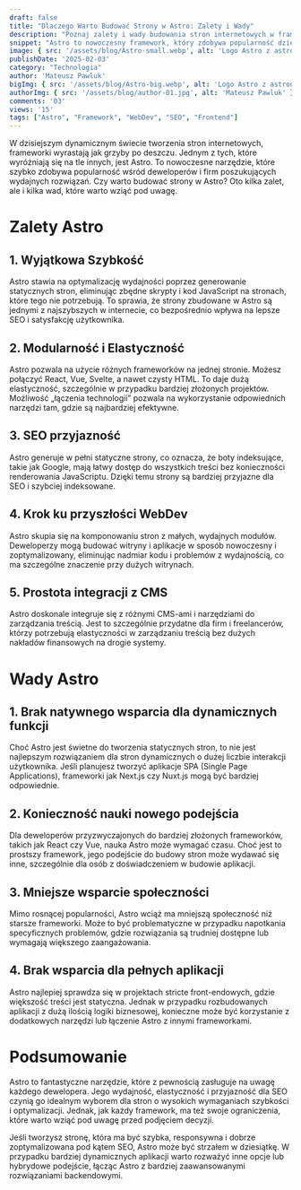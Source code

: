 ```yaml
---
draft: false
title: "Dlaczego Warto Budować Strony w Astro: Zalety i Wady"
description: "Poznaj zalety i wady budowania stron internetowych w frameworku Astro. Sprawdź, dlaczego warto go wybrać do projektów oraz jakie wyzwania mogą się pojawić."
snippet: "Astro to nowoczesny framework, który zdobywa popularność dzięki swojej wydajności i elastyczności."
image: { src: '/assets/blog/Astro-small.webp', alt: 'Logo Astro z astronautą na czarnym tle, z połyskującym złotem hełmem.' }
publishDate: '2025-02-03'
category: "Technologia"
author: 'Mateusz Pawluk'
bigImg: { src: '/assets/blog/Astro-big.webp', alt: 'Logo Astro z astronautą na czarnym tle, z połyskującym złotem hełmem.' }
authorImg: { src: '/assets/blog/author-01.jpg', alt: 'Mateusz Pawluk' }
comments: '03'
views: '15'
tags: ["Astro", "Framework", "WebDev", "SEO", "Frontend"]
---
```


W dzisiejszym dynamicznym świecie tworzenia stron internetowych, frameworki wyrastają jak grzyby po deszczu. Jednym z tych, które wyróżniają się na tle innych, jest Astro. To nowoczesne narzędzie, które szybko zdobywa popularność wśród deweloperów i firm poszukujących wydajnych rozwiązań. Czy warto budować strony w Astro? Oto kilka zalet, ale i kilka wad, które warto wziąć pod uwagę.

# Zalety Astro

## 1. Wyjątkowa Szybkość
Astro stawia na optymalizację wydajności poprzez generowanie statycznych stron, eliminując zbędne skrypty i kod JavaScript na stronach, które tego nie potrzebują. To sprawia, że strony zbudowane w Astro są jednymi z najszybszych w internecie, co bezpośrednio wpływa na lepsze SEO i satysfakcję użytkownika.

## 2. Modularność i Elastyczność
Astro pozwala na użycie różnych frameworków na jednej stronie. Możesz połączyć React, Vue, Svelte, a nawet czysty HTML. To daje dużą elastyczność, szczególnie w przypadku bardziej złożonych projektów. Możliwość „łączenia technologii” pozwala na wykorzystanie odpowiednich narzędzi tam, gdzie są najbardziej efektywne.

## 3. SEO przyjazność
Astro generuje w pełni statyczne strony, co oznacza, że boty indeksujące, takie jak Google, mają łatwy dostęp do wszystkich treści bez konieczności renderowania JavaScriptu. Dzięki temu strony są bardziej przyjazne dla SEO i szybciej indeksowane.

## 4. Krok ku przyszłości WebDev
Astro skupia się na komponowaniu stron z małych, wydajnych modułów. Deweloperzy mogą budować witryny i aplikacje w sposób nowoczesny i zoptymalizowany, eliminując nadmiar kodu i problemów z wydajnością, co ma szczególne znaczenie przy dużych witrynach.

## 5. Prostota integracji z CMS
Astro doskonale integruje się z różnymi CMS-ami i narzędziami do zarządzania treścią. Jest to szczególnie przydatne dla firm i freelancerów, którzy potrzebują elastyczności w zarządzaniu treścią bez dużych nakładów finansowych na drogie systemy.

# Wady Astro

## 1. Brak natywnego wsparcia dla dynamicznych funkcji
Choć Astro jest świetne do tworzenia statycznych stron, to nie jest najlepszym rozwiązaniem dla stron dynamicznych o dużej liczbie interakcji użytkownika. Jeśli planujesz tworzyć aplikacje SPA (Single Page Applications), frameworki jak Next.js czy Nuxt.js mogą być bardziej odpowiednie.

## 2. Konieczność nauki nowego podejścia
Dla deweloperów przyzwyczajonych do bardziej złożonych frameworków, takich jak React czy Vue, nauka Astro może wymagać czasu. Choć jest to prostszy framework, jego podejście do budowy stron może wydawać się inne, szczególnie dla osób z doświadczeniem w budowie aplikacji.

## 3. Mniejsze wsparcie społeczności
Mimo rosnącej popularności, Astro wciąż ma mniejszą społeczność niż starsze frameworki. Może to być problematyczne w przypadku napotkania specyficznych problemów, gdzie rozwiązania są trudniej dostępne lub wymagają większego zaangażowania.

## 4. Brak wsparcia dla pełnych aplikacji
Astro najlepiej sprawdza się w projektach stricte front-endowych, gdzie większość treści jest statyczna. Jednak w przypadku rozbudowanych aplikacji z dużą ilością logiki biznesowej, konieczne może być korzystanie z dodatkowych narzędzi lub łączenie Astro z innymi frameworkami.

# Podsumowanie
Astro to fantastyczne narzędzie, które z pewnością zasługuje na uwagę każdego dewelopera. Jego wydajność, elastyczność i przyjazność dla SEO czynią go idealnym wyborem dla stron o wysokich wymaganiach szybkości i optymalizacji. Jednak, jak każdy framework, ma też swoje ograniczenia, które warto wziąć pod uwagę przed podjęciem decyzji.

Jeśli tworzysz stronę, która ma być szybka, responsywna i dobrze zoptymalizowana pod kątem SEO, Astro może być strzałem w dziesiątkę. W przypadku bardziej dynamicznych aplikacji warto rozważyć inne opcje lub hybrydowe podejście, łącząc Astro z bardziej zaawansowanymi rozwiązaniami backendowymi.
